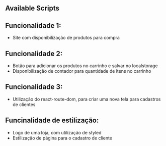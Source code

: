 ## Available Scripts

## Funcionalidade 1:
- Site com disponibilização de produtos para compra

## Funcionalidade 2:
- Botão para adicionar os produtos no carrinho e salvar no localstorage
- Disponibilização de contador para quantidade de itens no carrinho

## Funcionalidade 3:
- Utilização do react-route-dom, para criar uma nova tela para cadastros de clientes

## Funcinalidade de estilização:
- Logo de uma loja, com utilização de styled
- Estilização de página para o cadastro de cliente